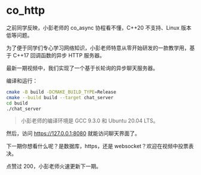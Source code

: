 # co_http

之前同学反映，小彭老师的 co_async 协程看不懂，C++20 不支持、Linux 版本低等问题。

为了便于同学们专心学习网络知识，小彭老师特意从零开始研发的一款教学用，基于 C++17 回调函数的异步 HTTP 服务器。

最新一期视频中，我们实现了一个基于长轮询的异步聊天服务器。

编译和运行：

```bash
cmake -B build -DCMAKE_BUILD_TYPE=Release
cmake --build build --target chat_server
cd build
./chat_server
```

> 小彭老师的编译环境是 GCC 9.3.0 和 Ubuntu 20.04 LTS。

然后，访问 https://127.0.0.1:8080 就能访问聊天界面了。

下一期你想看什么呢？是数据库，https，还是 websocket？欢迎在视频中投票表决。

点赞过 200，小彭老师火速更新下一期。

